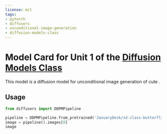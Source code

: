 ```yaml
---
license: mit
tags:
- pytorch
- diffusers
- unconditional-image-generation
- diffusion-models-class
---
```


# Model Card for Unit 1 of the [Diffusion Models Class ](https://github.com/huggingface/diffusion-models-class)

This model is a diffusion model for unconditional image generation of cute .

## Usage

```python
from diffusers import DDPMPipeline

pipeline = DDPMPipeline.from_pretrained('JanuaryDesk/sd-class-butterflies-32')
image = pipeline().images[0]
image
```
